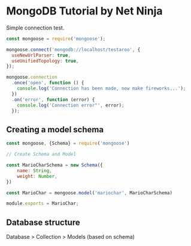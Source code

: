 # MongoDB Tutorial by Net Ninja
Simple connection test.
```js
const mongoose = require('mongoose');

mongoose.connect('mongodb://localhost/testaroo', {
  useNewUrlParser: true,
  useUnifiedTopology: true,
});

mongoose.connection
  .once('open', function () {
    console.log('Connection has been made, now make fireworks...');
  })
  .on('error', function (error) {
    console.log('Connection error"', error);
  });
```

## Creating a model schema

```js
const mongoose, {Schema} = require('mongoose')

// Create Schema and Model

const MarioCharSchema = new Schema({
    name: String,
    weight: Number,
})

const MarioChar = mongoose.model('mariochar', MarioCharSchema)

module.exports = MarioChar;
```

## Database structure

Database > Collection > Models (based on schema)
